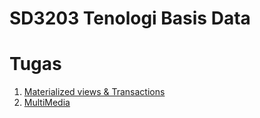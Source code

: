 # SD3203 Tenologi Basis Data

# Tugas
1. [Materialized views & Transactions](/tugas/materialized-views-transactions.md)
2. [MultiMedia](/tugas/MultiMedia.md)
